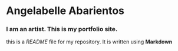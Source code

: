 
# Angelabelle Abarientos

### I am an artist. This is my portfolio site.

this is a *README* file for my repository. It is written using **Markdown**
